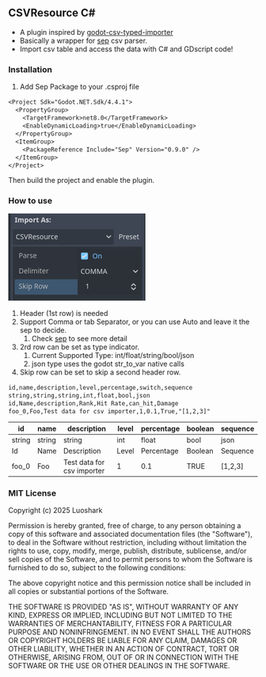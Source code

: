 ## CSVResource C#
- A plugin inspired by [godot-csv-typed-importer](https://github.com/citizenll/godot-csv-typed-importer.git)  
- Basically a wrapper for [sep](https://github.com/nietras/Sep.git) csv parser.  
- Import csv table and access the data with C# and GDscript code! 

### Installation
1. Add Sep Package to your .csproj file
```
<Project Sdk="Godot.NET.Sdk/4.4.1">
  <PropertyGroup>
    <TargetFramework>net8.0</TargetFramework>
    <EnableDynamicLoading>true</EnableDynamicLoading>
  </PropertyGroup>
  <ItemGroup>
    <PackageReference Include="Sep" Version="0.9.0" />
  </ItemGroup>
</Project>
```
Then build the project and enable the plugin.

### How to use
![alt text](image.png)
1. Header (1st row) is needed
2. Support Comma or tab Separator, or you can use Auto and leave it the sep to decide.
   1. Check [sep](https://github.com/nietras/Sep.git) to see more detail
3. 2rd row can be set as type indicator.
   1. Current Supported Type: int/float/string/bool/json
   2. json type uses the godot str_to_var native calls
4. Skip row can be set to skip a second header row.

```
id,name,description,level,percentage,switch,sequence
string,string,string,int,float,bool,json
id,Name,description,Rank,Hit Rate,can_hit,Damage
foo_0,Foo,Test data for csv importer,1,0.1,True,"[1,2,3]"
```

| id     | name   | description                | level | percentage | boolean | sequence |
| ------ | ------ | -------------------------- | ----- | ---------- | ------- | -------- |
| string | string | string                     | int   | float      | bool    | json     |
| Id     | Name   | Description                | Level | Percentage | Boolean | Sequence |
| foo_0  | Foo    | Test data for csv importer | 1     | 0.1        | TRUE    | [1,2,3]  |


### MIT License

Copyright (c) 2025 Luoshark

Permission is hereby granted, free of charge, to any person obtaining a copy
of this software and associated documentation files (the "Software"), to deal
in the Software without restriction, including without limitation the rights
to use, copy, modify, merge, publish, distribute, sublicense, and/or sell
copies of the Software, and to permit persons to whom the Software is
furnished to do so, subject to the following conditions:

The above copyright notice and this permission notice shall be included in all
copies or substantial portions of the Software.

THE SOFTWARE IS PROVIDED "AS IS", WITHOUT WARRANTY OF ANY KIND, EXPRESS OR
IMPLIED, INCLUDING BUT NOT LIMITED TO THE WARRANTIES OF MERCHANTABILITY,
FITNESS FOR A PARTICULAR PURPOSE AND NONINFRINGEMENT. IN NO EVENT SHALL THE
AUTHORS OR COPYRIGHT HOLDERS BE LIABLE FOR ANY CLAIM, DAMAGES OR OTHER
LIABILITY, WHETHER IN AN ACTION OF CONTRACT, TORT OR OTHERWISE, ARISING FROM,
OUT OF OR IN CONNECTION WITH THE SOFTWARE OR THE USE OR OTHER DEALINGS IN THE
SOFTWARE.
